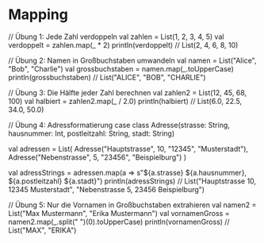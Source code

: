 # Mapping
// Übung 1: Jede Zahl verdoppeln
val zahlen = List(1, 2, 3, 4, 5)
val verdoppelt = zahlen.map(_ * 2)
println(verdoppelt) // List(2, 4, 6, 8, 10)

// Übung 2: Namen in Großbuchstaben umwandeln
val namen = List("Alice", "Bob", "Charlie")
val grossbuchstaben = namen.map(_.toUpperCase)
println(grossbuchstaben) // List("ALICE", "BOB", "CHARLIE")

// Übung 3: Die Hälfte jeder Zahl berechnen
val zahlen2 = List(12, 45, 68, 100)
val halbiert = zahlen2.map(_ / 2.0)
println(halbiert) // List(6.0, 22.5, 34.0, 50.0)

// Übung 4: Adressformatierung
case class Adresse(strasse: String, hausnummer: Int, postleitzahl: String, stadt: String)

val adressen = List(
  Adresse("Hauptstrasse", 10, "12345", "Musterstadt"),
  Adresse("Nebenstrasse", 5, "23456", "Beispielburg")
)

val adressStrings = adressen.map(a => s"${a.strasse} ${a.hausnummer}, ${a.postleitzahl} ${a.stadt}")
println(adressStrings) // List("Hauptstrasse 10, 12345 Musterstadt", "Nebenstrasse 5, 23456 Beispielburg")

// Übung 5: Nur die Vornamen in Großbuchstaben extrahieren
val namen2 = List("Max Mustermann", "Erika Mustermann")
val vornamenGross = namen2.map(_.split(" ")(0).toUpperCase)
println(vornamenGross) // List("MAX", "ERIKA")
